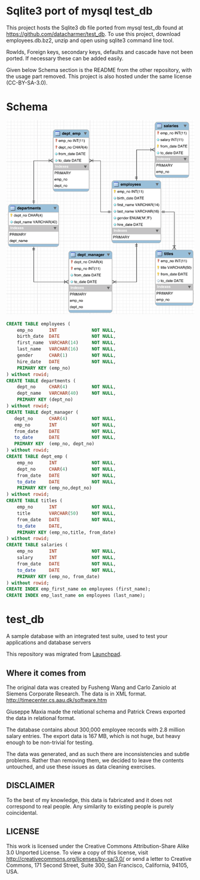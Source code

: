 # Sqlite3 port of mysql test_db

This project hosts the Sqlite3 db file ported from mysql test_db found at https://github.com/datacharmer/test_db.  To use this project, download employees.db.bz2, unzip and open using sqlite3 command line tool.

RowIds, Foreign keys, secondary keys, defaults and cascade have not been ported. If necessary these can be added easily.

Given below Schema section is the README from the other repository, with the usage part removed.  This project is also hosted under the same license (CC-BY-SA-3.0).

# Schema

![Schema Image](employees-schema.png?raw=true)

```sql
CREATE TABLE employees (
    emp_no      INT             NOT NULL,
    birth_date  DATE            NOT NULL,
    first_name  VARCHAR(14)     NOT NULL,
    last_name   VARCHAR(16)     NOT NULL,
    gender      CHAR(1)         NOT NULL,    
    hire_date   DATE            NOT NULL,
    PRIMARY KEY (emp_no)
) without rowid;
CREATE TABLE departments (
    dept_no     CHAR(4)         NOT NULL,
    dept_name   VARCHAR(40)     NOT NULL,
    PRIMARY KEY (dept_no)
) without rowid;
CREATE TABLE dept_manager (
   dept_no      CHAR(4)         NOT NULL,
   emp_no       INT             NOT NULL,
   from_date    DATE            NOT NULL,
   to_date      DATE            NOT NULL,
   PRIMARY KEY  (emp_no, dept_no)
) without rowid;
CREATE TABLE dept_emp (
    emp_no      INT             NOT NULL,
    dept_no     CHAR(4)         NOT NULL,
    from_date   DATE            NOT NULL,
    to_date     DATE            NOT NULL,
    PRIMARY KEY (emp_no,dept_no)
) without rowid;
CREATE TABLE titles (
    emp_no      INT             NOT NULL,
    title       VARCHAR(50)     NOT NULL,
    from_date   DATE            NOT NULL,
    to_date     DATE,
    PRIMARY KEY (emp_no,title, from_date)
) without rowid;
CREATE TABLE salaries (
    emp_no      INT             NOT NULL,
    salary      INT             NOT NULL,
    from_date   DATE            NOT NULL,
    to_date     DATE            NOT NULL,
    PRIMARY KEY (emp_no, from_date)
) without rowid;
CREATE INDEX emp_first_name on employees (first_name);
CREATE INDEX emp_last_name on employees (last_name);
```

# test_db
A sample database with an integrated test suite, used to test your applications and database servers

This repository was migrated from [Launchpad](https://launchpad.net/test-db).

## Where it comes from

The original data was created by Fusheng Wang and Carlo Zaniolo at 
Siemens Corporate Research. The data is in XML format.
http://timecenter.cs.aau.dk/software.htm

Giuseppe Maxia made the relational schema and Patrick Crews exported
the data in relational format.

The database contains about 300,000 employee records with 2.8 million 
salary entries. The export data is 167 MB, which is not huge, but
heavy enough to be non-trivial for testing.

The data was generated, and as such there are inconsistencies and subtle
problems. Rather than removing them, we decided to leave the contents
untouched, and use these issues as data cleaning exercises.

## DISCLAIMER

To the best of my knowledge, this data is fabricated and
it does not correspond to real people. 
Any similarity to existing people is purely coincidental.

## LICENSE

This work is licensed under the 
Creative Commons Attribution-Share Alike 3.0 Unported License. 
To view a copy of this license, visit 
http://creativecommons.org/licenses/by-sa/3.0/ or send a letter to 
Creative Commons, 171 Second Street, Suite 300, San Francisco, 
California, 94105, USA.
